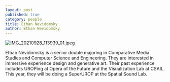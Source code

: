 ```yaml
---
layout: post
published: true
category: people
title: Ethan Nevidomsky
author: Ethan Nevidomsky
---
```

![IMG_20210928_113939_01.jpeg]({{site.baseurl}}/assets/IMG_20210928_113939_01.jpeg)


Ethan Nevidomsky is a senior double majoring in Comparative Media Studies and Computer Science and Engineering. They are interested in immersive experience design and generative art. Their past experience includes UROPing at Opera of the Future and the Visualization Lab at CSAIL. This year, they will be doing a SuperUROP at the Spatial Sound Lab.
